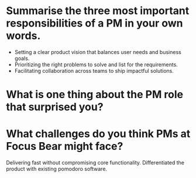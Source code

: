 # Summarise the three most important responsibilities of a PM in your own words.
- Setting a clear product vision that balances user needs and business goals.
- Prioritizing the right problems to solve and list for the requirements.
- Facilitating collaboration across teams to ship impactful solutions.
# What is one thing about the PM role that surprised you?

# What challenges do you think PMs at Focus Bear might face?
Delivering fast without compromising core functionality. Differentiated the product with existing pomodoro software. 
